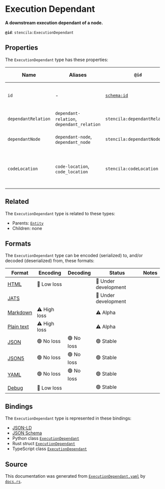 # Execution Dependant

**A downstream execution dependant of a node.**

**`@id`**: `stencila:ExecutionDependant`

## Properties

The `ExecutionDependant` type has these properties:

| Name                | Aliases                                    | `@id`                                | Type                                                                                                                                      | Description                                            | Inherited from                                                                                   |
| ------------------- | ------------------------------------------ | ------------------------------------ | ----------------------------------------------------------------------------------------------------------------------------------------- | ------------------------------------------------------ | ------------------------------------------------------------------------------------------------ |
| `id`                | -                                          | [`schema:id`](https://schema.org/id) | [`String`](https://github.com/stencila/stencila/blob/main/docs/reference/schema/data/string.md)                                           | The identifier for this item.                          | [`Entity`](https://github.com/stencila/stencila/blob/main/docs/reference/schema/other/entity.md) |
| `dependantRelation` | `dependant-relation`, `dependant_relation` | `stencila:dependantRelation`         | [`ExecutionDependantRelation`](https://github.com/stencila/stencila/blob/main/docs/reference/schema/flow/execution-dependant-relation.md) | The relation to the dependant                          | -                                                                                                |
| `dependantNode`     | `dependant-node`, `dependant_node`         | `stencila:dependantNode`             | [`ExecutionDependantNode`](https://github.com/stencila/stencila/blob/main/docs/reference/schema/flow/execution-dependant-node.md)         | The node that is the dependant                         | -                                                                                                |
| `codeLocation`      | `code-location`, `code_location`           | `stencila:codeLocation`              | [`Integer`](https://github.com/stencila/stencila/blob/main/docs/reference/schema/data/integer.md)*                                        | The location that the dependant is defined within code | -                                                                                                |

## Related

The `ExecutionDependant` type is related to these types:

- Parents: [`Entity`](https://github.com/stencila/stencila/blob/main/docs/reference/schema/other/entity.md)
- Children: none

## Formats

The `ExecutionDependant` type can be encoded (serialized) to, and/or decoded (deserialized) from, these formats:

| Format                                                                                        | Encoding         | Decoding     | Status                 | Notes |
| --------------------------------------------------------------------------------------------- | ---------------- | ------------ | ---------------------- | ----- |
| [HTML](https://github.com/stencila/stencila/blob/main/docs/reference/formats/html.md)         | 🔷 Low loss       |              | 🚧 Under development    |       |
| [JATS](https://github.com/stencila/stencila/blob/main/docs/reference/formats/jats.md)         |                  |              | 🚧 Under development    |       |
| [Markdown](https://github.com/stencila/stencila/blob/main/docs/reference/formats/markdown.md) | ⚠️ High loss     |              | ⚠️ Alpha               |       |
| [Plain text](https://github.com/stencila/stencila/blob/main/docs/reference/formats/text.md)   | ⚠️ High loss     |              | ⚠️ Alpha               |       |
| [JSON](https://github.com/stencila/stencila/blob/main/docs/reference/formats/json.md)         | 🟢 No loss        | 🟢 No loss    | 🟢 Stable               |       |
| [JSON5](https://github.com/stencila/stencila/blob/main/docs/reference/formats/json5.md)       | 🟢 No loss        | 🟢 No loss    | 🟢 Stable               |       |
| [YAML](https://github.com/stencila/stencila/blob/main/docs/reference/formats/yaml.md)         | 🟢 No loss        | 🟢 No loss    | 🟢 Stable               |       |
| [Debug](https://github.com/stencila/stencila/blob/main/docs/reference/formats/debug.md)       | 🔷 Low loss       |              | 🟢 Stable               |       |

## Bindings

The `ExecutionDependant` type is represented in these bindings:

- [JSON-LD](https://stencila.dev/ExecutionDependant.jsonld)
- [JSON Schema](https://stencila.dev/ExecutionDependant.schema.json)
- Python class [`ExecutionDependant`](https://github.com/stencila/stencila/blob/main/python/python/stencila/types/execution_dependant.py)
- Rust struct [`ExecutionDependant`](https://github.com/stencila/stencila/blob/main/rust/schema/src/types/execution_dependant.rs)
- TypeScript class [`ExecutionDependant`](https://github.com/stencila/stencila/blob/main/typescript/src/types/ExecutionDependant.ts)

## Source

This documentation was generated from [`ExecutionDependant.yaml`](https://github.com/stencila/stencila/blob/main/schema/ExecutionDependant.yaml) by [`docs.rs`](https://github.com/stencila/stencila/blob/main/rust/schema-gen/src/docs.rs).